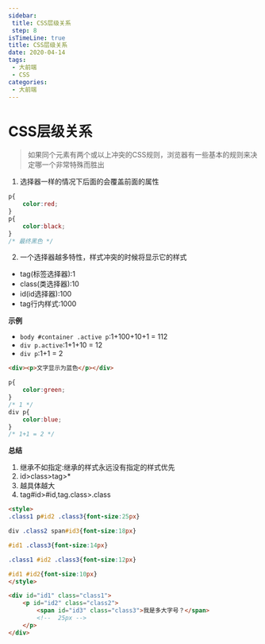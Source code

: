 ```yaml
---
sidebar:
 title: CSS层级关系
 step: 8
isTimeLine: true
title: CSS层级关系
date: 2020-04-14
tags:
 - 大前端
 - CSS
categories:
 - 大前端
---
```

# CSS层级关系

>如果同个元素有两个或以上冲突的CSS规则，浏览器有一些基本的规则来决定哪一个非常特殊而胜出

1. 选择器一样的情况下后面的会覆盖前面的属性
```css
p{
    color:red;
}
p{
    color:black;
}
/* 最终黑色 */
```
2. 一个选择器越多特性，样式冲突的时候将显示它的样式
* tag(标签选择器):1
* class(类选择器):10
* id(id选择器):100
* tag行内样式:1000

**示例**
* ``body #container .active p``:1+100+10+1 = 112
* ``div p.active``:1+1+10 = 12
* ``div p``:1+1 = 2
```html
<div><p>文字显示为蓝色</p></div>
```
```css
p{
    color:green;
}
/* 1 */
div p{
    color:blue;
}
/* 1+1 = 2 */
```
**总结**
1. 继承不如指定:继承的样式永远没有指定的样式优先
2. id>class>tag>*
3. 越具体越大
4. tag#id>#id,tag.class>.class

```html
<style>
.class1 p#id2 .class3{font-size:25px}

div .class2 span#id3{font-size:18px}

#id1 .class3{font-size:14px}

.class1 #id2 .class3{font-size:12px}

#id1 #id2{font-size:10px}
</style>

<div id="id1" class="class1">
    <p id="id2" class="class2">
        <span id="id3" class="class3">我是多大字号？</span> 
        <!--  25px -->
    </p>
</div>
```

